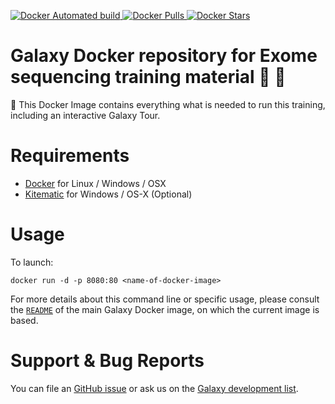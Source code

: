 [![Docker Automated build](https://img.shields.io/docker/automated/bgruening/galaxy-training-exome-seq.svg?maxAge=2592000) ](https://hub.docker.com/r/bgruening/galaxy-training-exome-seq/)
[![Docker Pulls](https://img.shields.io/docker/pulls/bgruening/galaxy-training-exome-seq.svg?maxAge=2592000) ](https://hub.docker.com/r/bgruening/galaxy-training-exome-seq/)
[![Docker Stars](https://img.shields.io/docker/stars/bgruening/galaxy-training-exome-seq.svg?maxAge=2592000) ](https://hub.docker.com/r/bgruening/galaxy-training-exome-seq/)

Galaxy Docker repository for Exome sequencing training material :whale: :eyes:
====

:whale: This Docker Image contains everything what is needed to run this training, including an interactive Galaxy Tour.

# Requirements

- [Docker](https://docs.docker.com/engine/installation/) for Linux / Windows / OSX
- [Kitematic](https://kitematic.com/) for Windows / OS-X (Optional)

# Usage

To launch:

```
docker run -d -p 8080:80 <name-of-docker-image>
```
For more details about this command line or specific usage, please consult the
[`README`](https://github.com/bgruening/docker-galaxy-stable/blob/master/README.md) of the main Galaxy Docker image, on which the current image is based.

# Support & Bug Reports

You can file an [GitHub issue](https://github.com/bgruening/training-material/issues) or ask us on the [Galaxy development list](http://lists.bx.psu.edu/listinfo/galaxy-dev).
